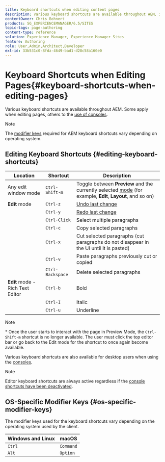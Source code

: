 ```yaml
---
title: Keyboard shortcuts when editing content pages
description: Various keyboard shortcuts are available throughout AEM, including some for page editing
contentOwner: Chris Bohnert
products: SG_EXPERIENCEMANAGER/6.5/SITES
topic-tags: page-authoring
content-type: reference
solution: Experience Manager, Experience Manager Sites
feature: Authoring
role: User,Admin,Architect,Developer
exl-id: 33b531c0-8fda-4649-bad1-d28c58a160e0
---
```

# Keyboard Shortcuts when Editing Pages{#keyboard-shortcuts-when-editing-pages}

Various keyboard shortcuts are available throughout AEM. Some apply when editing pages, others to the [use of consoles](/help/sites-authoring/keyboard-shortcuts.md).

>[!NOTE]
>
>The [modifier keys](/help/sites-authoring/page-authoring-keyboard-shortcuts.md#os-specific-modifier-keys) required for AEM keyboard shortcuts vary depending on operating system.

## Editing Keyboard Shortcuts {#editing-keyboard-shortcuts}

|Location|Shortcut|Description|
|---|---|---|
|Any edit window mode|`Ctrl-Shift-m`|Toggle between **Preview** and the currently selected [mode](/help/sites-authoring/author-environment-tools.md#page-modes)</a> (for example, **Edit**, **Layout**, and so on) |
|**Edit** mode|`Ctrl-z`|[Undo last change](/help/sites-authoring/editing-content.md#undoing-and-redoing-page-edits)|
||`Ctrl-y`|[Redo last change](/help/sites-authoring/editing-content.md#undoing-and-redoing-page-edits)|
||`Ctrl-Click`|Select multiple paragraphs|
||`Ctrl-c`|Copy selected paragraphs|
||`Ctrl-x`|Cut selected paragraphs (cut paragraphs do not disappear in the UI until it is pasted)|
||`Ctrl-v`|Paste paragraphs previously cut or copied|
||`Ctrl-Backspace`|Delete selected paragraphs|
|**Edit** mode - Rich Text Editor|`Ctrl-b`|Bold|
||`Ctrl-I`|Italic|
||`Ctrl-u`|Underline|

>[!NOTE]
>
>&ast; Once the user starts to interact with the page in Preview Mode, the `Ctrl-Shift-m` shortcut is no longer available. The user must click the top editor bar or go back to the Edit mode for the shortcut to once again become available.

Various keyboard shortcuts are also available for desktop users when using the [consoles](/help/sites-authoring/keyboard-shortcuts.md).

>[!NOTE]
>
>Editor keyboard shortcuts are always active regardless if the [console shortcuts have been deactivated](/help/sites-authoring/keyboard-shortcuts.md#deactivating-keyboard-shortcuts).

## OS-Specific Modifier Keys {#os-specific-modifier-keys}

The modifier keys used for the keyboard shortcuts vary depending on the operating system used by the client.

|Windows and Linux|macOS|
|---|---|
|`Ctrl`|`Command`|
|`Alt`|`Option`|
